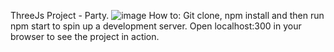 ThreeJs Project - Party.
![image](https://github.com/Hfanes/Threejs-Project/assets/57834109/7d455bd9-9f68-44ea-81db-ea9ce8785c0f)
How to:
Git clone, npm install and then run npm start to spin up a development server. Open localhost:300 in your browser to see the project in action.

